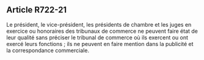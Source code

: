 Article R722-21
----
Le président, le vice-président, les présidents de chambre et les juges en
exercice ou honoraires des tribunaux de commerce ne peuvent faire état de leur
qualité sans préciser le tribunal de commerce où ils exercent ou ont exercé
leurs fonctions ; ils ne peuvent en faire mention dans la publicité et la
correspondance commerciale.
